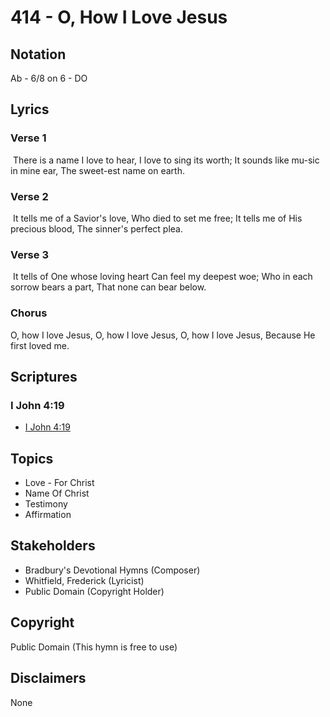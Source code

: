 # 414 - O, How I Love Jesus

## Notation

Ab - 6/8 on 6 - DO

## Lyrics

### Verse 1

 There is a name I love to hear, I love to sing its worth; It sounds like mu-sic in mine ear, The sweet-est name on earth.

### Verse 2

 It tells me of a Savior's love, Who died to set me free; It tells me of His precious blood, The sinner's perfect plea.

### Verse 3

 It tells of One whose loving heart Can feel my deepest woe; Who in each sorrow bears a part, That none can bear below.

### Chorus

O, how I love Jesus, O, how I love Jesus, O, how I love Jesus, Because He first loved me.


## Scriptures

### I John 4:19

- [I John 4:19](https://www.biblegateway.com/passage/?search=I%20John%204%3A19)


## Topics

- Love - For Christ
- Name Of Christ
- Testimony
- Affirmation

## Stakeholders

- Bradbury's Devotional Hymns (Composer)
- Whitfield, Frederick (Lyricist)
- Public Domain (Copyright Holder)

## Copyright

Public Domain
(This hymn is free to use)

## Disclaimers

None

